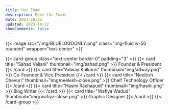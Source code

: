 ```yaml
---
title: Our Team
description: Meet the Team!
date: 2023-10-22
updated: 2023-10-22
showComments: false
---
```


{{< image src="/img/BLUELOGOONLY.png" class="img-fluid w-50 rounded" wrapper="text-center" >}}

{{< card-group class="text-center border-0" padding="3" >}}
    {{< card title="Sahad Valiani" thumbnail="img/sahad.png" >}}
        Founder & President
    {{< /card >}}
    {{< card title="Adway Kulkarni" thumbnail="img/adway.png" >}}
        Co-Founder & Vice President
    {{< /card >}}
    {{< card title="Neelesh Chevuri" thumbnail="img/neelesh-close.png" >}}
        Cheif Technology Officer
    {{< /card >}}
    {{< card title="Hasini Rachapudi" thumbnail="img/hasini.png" >}}
        Blog Writer
    {{< /card >}}
    {{< card title="Wafiya Wadud" thumbnail="img/wafiya-close.png" >}}
        Graphic Designer
    {{< /card >}}
{{< /card-group >}}
